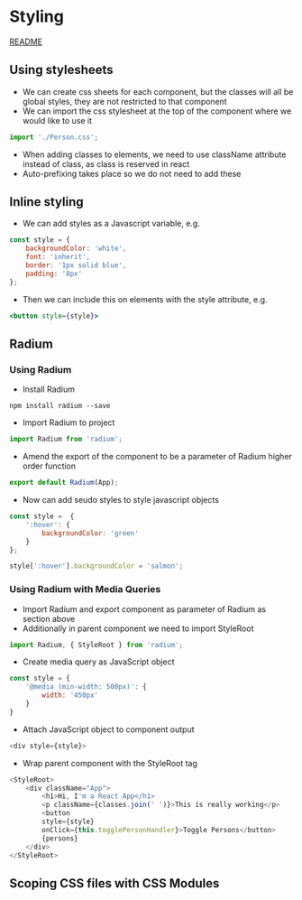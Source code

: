 # Styling

[README](../README.md)

## Using stylesheets

- We can create css sheets for each component, but the classes will all be global styles, they are not restricted to that component
- We can import the css stylesheet at the top of the component where we would like to use it
``` js
import './Person.css';
```
- When adding classes to elements, we need to use className attribute instead of class, as class is reserved in react
- Auto-prefixing takes place so we do not need to add these

## Inline styling

- We can add styles as a Javascript variable, e.g.
``` js
const style = {
    backgroundColor: 'white',
    font: 'inherit',
    border: '1px solid blue',
    padding: '8px'
};
```
- Then we can include this on elements with the style attribute, e.g.
``` jsx
<button style={style}>
```
## Radium
### Using Radium
- Install Radium
```
npm install radium --save
```
- Import Radium to project
``` js
import Radium from 'radium';
```
- Amend the export of the component to be a parameter of Radium higher order function
``` js
export default Radium(App);
```
- Now can add seudo styles to style javascript objects
``` js
const style =  {
    ':hover': {
        backgroundColor: 'green'
    }
};

style[':hover'].backgroundColor = 'salmon';
```
### Using Radium with Media Queries
- Import Radium and export component as parameter of Radium as section above
- Additionally in parent component we need to import StyleRoot
``` js
import Radium, { StyleRoot } from 'radium';
```
- Create media query as JavaScript object
``` js
const style = {
    '@media (min-width: 500px)': {
        width: '450px'
    }
}
```
- Attach JavaScript object to component output
``` js
<div style={style}>
```
- Wrap parent component with the StyleRoot tag
``` js
<StyleRoot>
    <div className="App">
        <h1>Hi, I'm a React App</h1>
        <p className={classes.join(' ')}>This is really working</p>
        <button
        style={style}
        onClick={this.togglePersonHandler}>Toggle Persons</button>
        {persons}
    </div>
</StyleRoot>
```
## Scoping CSS files with CSS Modules
